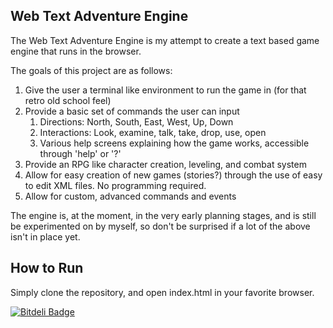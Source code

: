 Web Text Adventure Engine
---------

The Web Text Adventure Engine is my attempt to create a text based game engine that runs in the browser.

The goals of this project are as follows:

1. Give the user a terminal like environment to run the game in (for that retro old school feel)
2. Provide a basic set of commands the user can input
    1. Directions: North, South, East, West, Up, Down
    2. Interactions: Look, examine, talk, take, drop, use, open
    3. Various help screens explaining how the game works, accessible through 'help' or '?'
4. Provide an RPG like character creation, leveling, and combat system
5. Allow for easy creation of new games (stories?) through the use of easy to edit XML files. No programming required.
6. Allow for custom, advanced commands and events

The engine is, at the moment, in the very early planning stages, and is still be experimented on by myself, so don't be
surprised if a lot of the above isn't in place yet.

How to Run
-------

Simply clone the repository, and open index.html in your favorite browser.

[![Bitdeli Badge](https://d2weczhvl823v0.cloudfront.net/jcerise/wtae/trend.png)](https://bitdeli.com/free "Bitdeli Badge")

